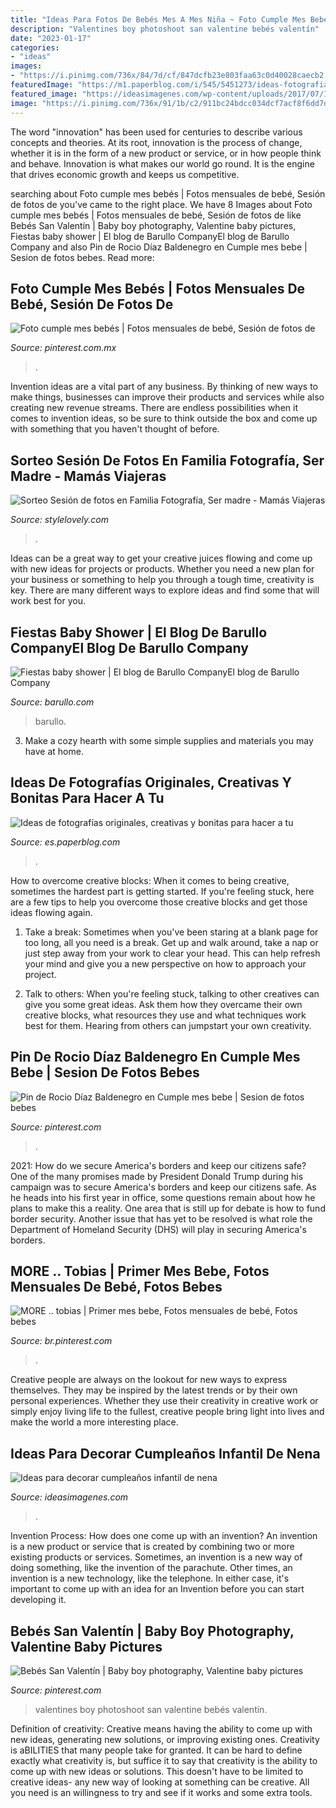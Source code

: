 ```yaml
---
title: "Ideas Para Fotos De Bebés Mes A Mes Niña ~ Foto Cumple Mes Bebés"
description: "Valentines boy photoshoot san valentine bebés valentín"
date: "2023-01-17"
categories:
- "ideas"
images:
- "https://i.pinimg.com/736x/84/7d/cf/847dcfb23e803faa63c0d40028caecb2.jpg"
featuredImage: "https://m1.paperblog.com/i/545/5451273/ideas-fotografias-originales-creativas-bonita-L-rLQglv.jpeg"
featured_image: "https://ideasimagenes.com/wp-content/uploads/2017/07/IdeasNena23.jpg"
image: "https://i.pinimg.com/736x/91/1b/c2/911bc24bdcc034dcf7acf8f6dd7dddde--illustrators-tobias.jpg"
---
```



The word "innovation" has been used for centuries to describe various concepts and theories. At its root, innovation is the process of change, whether it is in the form of a new product or service, or in how people think and behave. Innovation is what makes our world go round. It is the engine that drives economic growth and keeps us competitive.

	

		
searching about Foto cumple mes bebés | Fotos mensuales de bebé, Sesión de fotos de you've came to the right place. We have 8 Images about Foto cumple mes bebés | Fotos mensuales de bebé, Sesión de fotos de like Bebés San Valentín | Baby boy photography, Valentine baby pictures, Fiestas baby shower | El blog de Barullo CompanyEl blog de Barullo Company and also Pin de Rocio Díaz Baldenegro en Cumple mes bebe | Sesion de fotos bebes. Read more:
		
    
## Foto Cumple Mes Bebés | Fotos Mensuales De Bebé, Sesión De Fotos De

<img loading=lazy src="https://i.pinimg.com/736x/60/5a/a9/605aa994af5d5e6647b033e3c1fde066.jpg" onerror="this.onerror=null;this.src='https://tse2.mm.bing.net/th?id=OIP.C7HsAB7O3JYI9cMpeAalRQHaHa&amp;pid=15.1';" alt="Foto cumple mes bebés | Fotos mensuales de bebé, Sesión de fotos de">

_Source: pinterest.com.mx_

>. 

	

Invention ideas are a vital part of any business. By thinking of new ways to make things, businesses can improve their products and services while also creating new revenue streams. There are endless possibilities when it comes to invention ideas, so be sure to think outside the box and come up with something that you haven't thought of before.

    
## Sorteo Sesión De Fotos En Familia Fotografía, Ser Madre - Mamás Viajeras

<img loading=lazy src="http://stylelovely.com/wp-content/uploads/mamasviajeras/2014/10/sesion3.jpg" onerror="this.onerror=null;this.src='https://tse4.mm.bing.net/th?id=OIP.m2Dx3xYvQ3_DSk-tlKMYJwHaFW&amp;pid=15.1';" alt="Sorteo Sesión de fotos en Familia Fotografía, Ser madre - Mamás Viajeras">

_Source: stylelovely.com_

>. 

	

Ideas can be a great way to get your creative juices flowing and come up with new ideas for projects or products. Whether you need a new plan for your business or something to help you through a tough time, creativity is key. There are many different ways to explore ideas and find some that will work best for you.

    
## Fiestas Baby Shower | El Blog De Barullo CompanyEl Blog De Barullo Company

<img loading=lazy src="http://www.barullo.com/blog-disfraces/wp-content/uploads/2017/04/decoracion-baby-shower.jpg" onerror="this.onerror=null;this.src='https://tse3.mm.bing.net/th?id=OIP.cTmkPTCX79tCm7j67g_eiQHaFO&amp;pid=15.1';" alt="Fiestas baby shower | El blog de Barullo CompanyEl blog de Barullo Company">

_Source: barullo.com_

>barullo. 

	

3. Make a cozy hearth with some simple supplies and materials you may have at home.

    
## Ideas De Fotografías Originales, Creativas Y Bonitas Para Hacer A Tu

<img loading=lazy src="https://m1.paperblog.com/i/545/5451273/ideas-fotografias-originales-creativas-bonita-L-rLQglv.jpeg" onerror="this.onerror=null;this.src='https://tse4.mm.bing.net/th?id=OIP.kWu0LpnqRPnCImEbGJ6_PgAAAA&amp;pid=15.1';" alt="Ideas de fotografías originales, creativas y bonitas para hacer a tu">

_Source: es.paperblog.com_

>. 

	

How to overcome creative blocks:
When it comes to being creative, sometimes the hardest part is getting started. If you're feeling stuck, here are a few tips to help you overcome those creative blocks and get those ideas flowing again.
1. Take a break: Sometimes when you've been staring at a blank page for too long, all you need is a break. Get up and walk around, take a nap or just step away from your work to clear your head. This can help refresh your mind and give you a new perspective on how to approach your project.

2. Talk to others: When you're feeling stuck, talking to other creatives can give you some great ideas. Ask them how they overcame their own creative blocks, what resources they use and what techniques work best for them. Hearing from others can jumpstart your own creativity.


    
## Pin De Rocio Díaz Baldenegro En Cumple Mes Bebe | Sesion De Fotos Bebes

<img loading=lazy src="https://i.pinimg.com/736x/84/7d/cf/847dcfb23e803faa63c0d40028caecb2.jpg" onerror="this.onerror=null;this.src='https://tse2.mm.bing.net/th?id=OIP.LYaQMDzDQAc5SsQgqq0idwHaKG&amp;pid=15.1';" alt="Pin de Rocio Díaz Baldenegro en Cumple mes bebe | Sesion de fotos bebes">

_Source: pinterest.com_

>. 

	

2021: How do we secure America's borders and keep our citizens safe?
One of the many promises made by President Donald Trump during his campaign was to secure America's borders and keep our citizens safe. As he heads into his first year in office, some questions remain about how he plans to make this a reality. One area that is still up for debate is how to fund border security. Another issue that has yet to be resolved is what role the Department of Homeland Security (DHS) will play in securing America's borders.

    
## MORE .. Tobias | Primer Mes Bebe, Fotos Mensuales De Bebé, Fotos Bebes

<img loading=lazy src="https://i.pinimg.com/736x/91/1b/c2/911bc24bdcc034dcf7acf8f6dd7dddde--illustrators-tobias.jpg" onerror="this.onerror=null;this.src='https://tse2.mm.bing.net/th?id=OIP.pgh_-HpU3Vo4fUle4BeeaAHaJX&amp;pid=15.1';" alt="MORE .. tobias | Primer mes bebe, Fotos mensuales de bebé, Fotos bebes">

_Source: br.pinterest.com_

>. 

	

Creative people are always on the lookout for new ways to express themselves. They may be inspired by the latest trends or by their own personal experiences. Whether they use their creativity in creative work or simply enjoy living life to the fullest, creative people bring light into lives and make the world a more interesting place.

    
## Ideas Para Decorar Cumpleaños Infantil De Nena

<img loading=lazy src="https://ideasimagenes.com/wp-content/uploads/2017/07/IdeasNena23.jpg" onerror="this.onerror=null;this.src='https://tse1.mm.bing.net/th?id=OIP.lbv7Hn5mJHhYPdNyvZKvMQHaNK&amp;pid=15.1';" alt="Ideas para decorar cumpleaños infantil de nena">

_Source: ideasimagenes.com_

>. 

	

Invention Process: How does one come up with an invention?
An invention is a new product or service that is created by combining two or more existing products or services. Sometimes, an invention is a new way of doing something, like the invention of the parachute. Other times, an invention is a new technology, like the telephone. In either case, it's important to come up with an idea for an Invention before you can start developing it.

    
## Bebés San Valentín | Baby Boy Photography, Valentine Baby Pictures

<img loading=lazy src="https://i.pinimg.com/736x/03/41/55/034155d72a07f6717edcf71158fd22c4.jpg" onerror="this.onerror=null;this.src='https://tse3.mm.bing.net/th?id=OIP.paWHMfIw0f4o4oPUgPhmKAHaJQ&amp;pid=15.1';" alt="Bebés San Valentín | Baby boy photography, Valentine baby pictures">

_Source: pinterest.com_

>valentines boy photoshoot san valentine bebés valentín. 

	

Definition of creativity: Creative means having the ability to come up with new ideas, generating new solutions, or improving existing ones.
Creativity is aBILITIES that many people take for granted. It can be hard to define exactly what creativity is, but suffice it to say that creativity is the ability to come up with new ideas or solutions. This doesn't have to be limited to creative ideas- any new way of looking at something can be creative. All you need is an willingness to try and see if it works and some extra tools.

